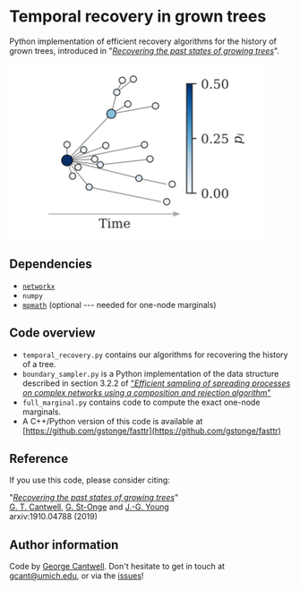 # Temporal recovery in grown trees

Python implementation of efficient recovery algorithms for the history of grown trees, introduced in "*[Recovering the past states of growing trees](https://arxiv.org/abs/1910.04788)*".


![](splash.png)

## Dependencies

* [`networkx`](https://networkx.github.io)
* `numpy`
* [`mpmath`](http://mpmath.org/) (optional --- needed for one-node marginals)

## Code overview

* `temporal_recovery.py` contains our algorithms for recovering the history of a tree.
* `boundary_sampler.py` is a Python implementation of the data structure described in section 3.2.2 of ["*Efficient sampling of spreading processes on complex networks using a composition and rejection algorithm*"](https://arxiv.org/abs/1808.05859)
* `full_marginal.py` contains code to compute the exact one-node marginals.
* A C++/Python version of this code is available at [https://github.com/gstonge/fasttr](https://github.com/gstonge/fasttr)


## Reference

If you use this code, please consider citing:

"[*Recovering the past states of growing trees*](https://arxiv.org/abs/1910.04788)"<br/>
[G. T. Cantwell](https://www.george-cantwell.com), [G. St-Onge](https://gstonge.github.io) and [J.-G. Young](http://jgyoung.ca)<br/>
arxiv:1910.04788 (2019) <br/>

## Author information

Code by [George Cantwell](https://www.george-cantwell.com). Don't hesitate to get in touch at <gcant@umich.edu>, or via the [issues](temporal-recovery-tree-py/issues)!
